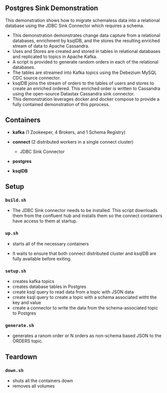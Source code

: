 
## Postgres Sink Demonstration

This demonstration shows how to migrate schemaless data into a relational database using the JDBC Sink Connector which requires a schema.


* This demonstration demonstrates change data capture from a relational databases, enrichment by ksqlDB, and the stores the resulting enriched stream of data to Apache Cassandra.
* Uses and Stores are created and stored in tables in relational databases and replicated to topics in Apache Kafka.
* A script is provided to generate random orders in each of the relational databases.
* The tables are streamed into Kafka topics using the Debezium MySQL CDC source connector.  
* ksqlDB joins the stream of orders to the tables of users and stores to create an enriched ordered. 
  This enriched order is written to Cassandra using the open-source Datastax Cassandra sink connector.
* This demonstration leverages docker and docker compose to provide a fully contained demonstration of this pprocess.

## Containers 

* __kafka__ (1 Zookeeper, 4 Brokers, and 1 Schema Registry)

* __connect__ (2 distributed workers in a single connect cluster)

  * JDBC Sink Connector

* __postgres__

* __ksqlDB__

## Setup

### `build.sh`

  * The JDBC Sink connector needs to be installed.
This script downloads them from the confluent hub and installs them so the connect containers have access to them at startup.

### `up.sh`

  * starts all of the necessary containers 

  * It waits to ensure that both connect distributed cluster and ksqlDB are fully available before exiting.

### `setup.sh`

  * creates kafka topics
  * creates database tables in Postgres
  * create ksql query to read data from a topic with JSON data
  * create ksql query to create a topic with a schema associated witht the key and value
  * create a connector to write the data from the schema-associated topic to Postgres
  
### `generate.sh`

  * generates a ranom order or N orders as non-schema based JSON to the ORDERS topic.

## Teardown

### `down.sh`

  * shuts all the containers down
  * removes all volumes
